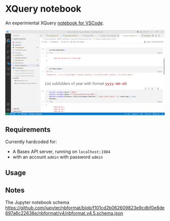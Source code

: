 # XQuery notebook

An experimental XQuery [notebook for VSCode](https://code.visualstudio.com/blogs/2021/11/08/custom-notebooks).

![image](docs/notepad.png)
## Requirements

Currently hardcoded for: 
* A Basex API server, running on `localhost:1984`
* with an account `admin` with password `admin` 
## Usage

## Notes

The Jupyter notebook schema
https://github.com/jupyter/nbformat/blob/f101cd2b062609823e9cdbf0e8de697a6c22638e/nbformat/v4/nbformat.v4.5.schema.json